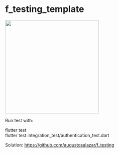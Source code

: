 # f_testing_template

 <img src="https://user-images.githubusercontent.com/4458129/182161530-20e6e292-b4ba-4ced-9df5-10e1cf99811f.gif" width="300" />

Run test with:

flutter test      
flutter test integration_test/authentication_test.dart

Solution:
https://github.com/augustosalazar/f_testing
